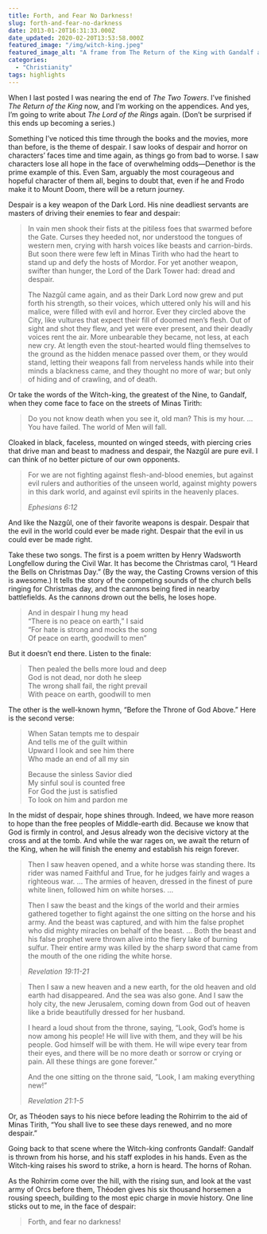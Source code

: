 ```yaml
---
title: Forth, and Fear No Darkness!
slug: forth-and-fear-no-darkness
date: 2013-01-20T16:31:33.000Z
date_updated: 2020-02-20T13:53:58.000Z
featured_image: "/img/witch-king.jpeg"
featured_image_alt: "A frame from The Return of the King with Gandalf and Pippin from behind, facing the Witch-king with a flaming sword pointed to the sky"
categories: 
  - "Christianity"
tags: highlights
---
```


When I last posted I was nearing the end of *The Two Towers*. I’ve finished *The Return of the King* now, and I’m working on the appendices. And yes, I’m going to write about *The Lord of the Rings* again. (Don’t be surprised if this ends up becoming a series.)

Something I’ve noticed this time through the books and the movies, more than before, is the theme of despair. I saw looks of despair and horror on characters’ faces time and time again, as things go from bad to worse. I saw characters lose all hope in the face of overwhelming odds—Denethor is the prime example of this. Even Sam, arguably the most courageous and hopeful character of them all, begins to doubt that, even if he and Frodo make it to Mount Doom, there will be a return journey.

Despair is a key weapon of the Dark Lord. His nine deadliest servants are masters of driving their enemies to fear and despair:

> In vain men shook their fists at the pitiless foes that swarmed before the Gate. Curses they heeded not, nor understood the tongues of western men, crying with harsh voices like beasts and carrion-birds. But soon there were few left in Minas Tirith who had the heart to stand up and defy the hosts of Mordor. For yet another weapon, swifter than hunger, the Lord of the Dark Tower had: dread and despair.
> 
> The Nazgûl came again, and as their Dark Lord now grew and put forth his strength, so their voices, which uttered only his will and his malice, were filled with evil and horror. Ever they circled above the City, like vultures that expect their fill of doomed men’s flesh. Out of sight and shot they flew, and yet were ever present, and their deadly voices rent the air. More unbearable they became, not less, at each new cry. At length even the stout-hearted would fling themselves to the ground as the hidden menace passed over them, or they would stand, letting their weapons fall from nerveless hands while into their minds a blackness came, and they thought no more of war; but only of hiding and of crawling, and of death.

Or take the words of the Witch-king, the greatest of the Nine, to Gandalf, when they come face to face on the streets of Minas Tirith:

> Do you not know death when you see it, old man? This is my hour. … You have failed. The world of Men will fall.

Cloaked in black, faceless, mounted on winged steeds, with piercing cries that drive man and beast to madness and despair, the Nazgûl are pure evil. I can think of no better picture of our own opponents.

> For we are not fighting against flesh-and-blood enemies, but against evil rulers and authorities of the unseen world, against mighty powers in this dark world, and against evil spirits in the heavenly places.
> 
> <cite>Ephesians 6:12</cite>

And like the Nazgûl, one of their favorite weapons is despair. Despair that the evil in the world could ever be made right. Despair that the evil in us could ever be made right.

Take these two songs. The first is a poem written by Henry Wadsworth Longfellow during the Civil War. It has become the Christmas carol, “I Heard the Bells on Christmas Day.” (By the way, the Casting Crowns version of this is awesome.) It tells the story of the competing sounds of the church bells ringing for Christmas day, and the cannons being fired in nearby battlefields. As the cannons drown out the bells, he loses hope.

> And in despair I hung my head  
> “There is no peace on earth,” I said  
> “For hate is strong and mocks the song  
> Of peace on earth, goodwill to men”

But it doesn’t end there. Listen to the finale:

> Then pealed the bells more loud and deep  
> God is not dead, nor doth he sleep  
> The wrong shall fail, the right prevail  
> With peace on earth, goodwill to men

The other is the well-known hymn, “Before the Throne of God Above.” Here is the second verse:

> When Satan tempts me to despair  
> And tells me of the guilt within  
> Upward I look and see him there  
> Who made an end of all my sin
>   
> Because the sinless Savior died  
> My sinful soul is counted free  
> For God the just is satisfied  
> To look on him and pardon me

In the midst of despair, hope shines through. Indeed, we have more reason to hope than the free peoples of Middle-earth did. Because we know that God is firmly in control, and Jesus already won the decisive victory at the cross and at the tomb. And while the war rages on, we await the return of the King, when he will finish the enemy and establish his reign forever.

> Then I saw heaven opened, and a white horse was standing there. Its rider was named Faithful and True, for he judges fairly and wages a righteous war. … The armies of heaven, dressed in the finest of pure white linen, followed him on white horses. …
> 
> Then I saw the beast and the kings of the world and their armies gathered together to fight against the one sitting on the horse and his army. And the beast was captured, and with him the false prophet who did mighty miracles on behalf of the beast. … Both the beast and his false prophet were thrown alive into the fiery lake of burning sulfur. Their entire army was killed by the sharp sword that came from the mouth of the one riding the white horse.
> 
> <cite>Revelation 19:11-21</cite>

> Then I saw a new heaven and a new earth, for the old heaven and old earth had disappeared. And the sea was also gone. And I saw the holy city, the new Jerusalem, coming down from God out of heaven like a bride beautifully dressed for her husband.
> 
> I heard a loud shout from the throne, saying, “Look, God’s home is now among his people! He will live with them, and they will be his people. God himself will be with them. He will wipe every tear from their eyes, and there will be no more death or sorrow or crying or pain. All these things are gone forever.”
> 
> And the one sitting on the throne said, “Look, I am making everything new!”
> 
> <cite>Revelation 21:1-5</cite>

Or, as Théoden says to his niece before leading the Rohirrim to the aid of Minas Tirith, “You shall live to see these days renewed, and no more despair.”

Going back to that scene where the Witch-king confronts Gandalf: Gandalf is thrown from his horse, and his staff explodes in his hands. Even as the Witch-king raises his sword to strike, a horn is heard. The horns of Rohan.

As the Rohirrim come over the hill, with the rising sun, and look at the vast army of Orcs before them, Théoden gives his six thousand horsemen a rousing speech, building to the most epic charge in movie history. One line sticks out to me, in the face of despair:

> Forth, and fear no darkness!
